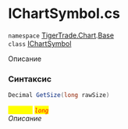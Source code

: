 
# IChartSymbol.cs
`namespace` [TigerTrade.Chart](../../../../TigerTrade.Chart.md).[Base](../../../../TigerTrade.Chart/Base.md)  
    `class` [IChartSymbol](../../IChartSymbol.cs.md)

Описание

### Синтаксис
```csharp
Decimal GetSize(long rawSize)
```

<mark style="color:yellow;">`rawSize`</mark> <mark style="color:red;">*`long`*</mark>  
 *Описание*  
  

                    
                    